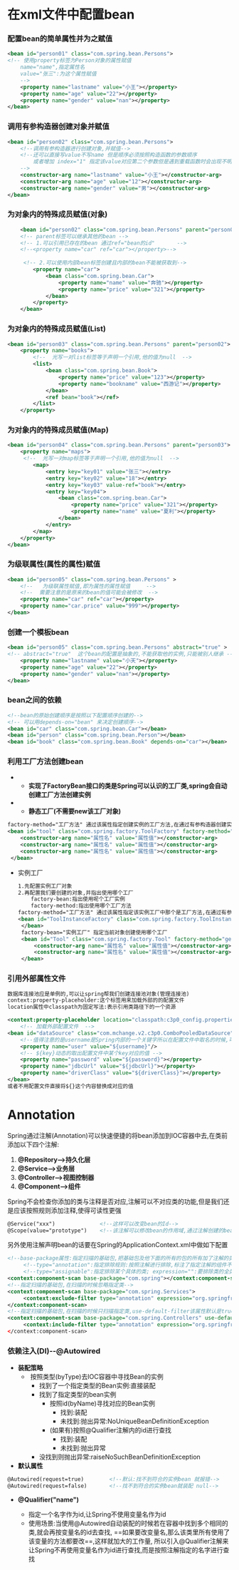 # 在xml文件中配置bean

### 配置bean的简单属性并为之赋值

```xml
<bean id="person01" class="com.spring.bean.Persons">
<!-- 使用property标签为Person对象的属性赋值
    name="name",指定属性名
    value="张三":为这个属性赋值
    -->
    <property name="lastname" value="小王"></property>
    <property name="age" value="22"></property>
    <property name="gender" value="nan"></property>
</bean>
```

### 调用有参构造器创建对象并赋值

```xml
<bean id="person02" class="com.spring.bean.Persons">
    <!--调用有参构造器进行创建对象,并赋值-->
    <!--还可以直接写value不写name 但是顺序必须按照构造函数的参数顺序
        或者增加 index="1" 指定该value对应第二个参数但是遇到重载函数时会出现不明确的问题
    -->
    <constructor-arg name="lastname" value="小王"></constructor-arg>
    <constructor-arg name="age" value="12"></constructor-arg>
    <constructor-arg name="gender" value="男"></constructor-arg>
</bean>
```

### 为对象内的特殊成员赋值(对象)

```xml
    <bean id="person02" class="com.spring.bean.Persons" parent="person02">
    <!-- parent标签可以继承其他的bean -->
    <!-- 1.可以引用已存在的bean 通过ref="bean的id"       -->
    <!--<property name="car" ref="car"></property>-->
   
     <!-- 2.可以使用内部bean标签创建且内部的bean不能被获取到-->
        <property name="car">
            <bean class="com.spring.bean.Car">
                <property name="name" value="奔驰"></property>
                <property name="price" value="321"></property>
            </bean>
        </property>
    </bean>
```

### 为对象内的特殊成员赋值(List)

```xml
<bean id="person03" class="com.spring.bean.Persons" parent="person02">
    <property name="books">
        <!--  光写一对list标签等于声明一个引用,他的值为null  -->
        <list>
            <bean class="com.spring.bean.Book">
                <property name="price" value="123"></property>
                <property name="bookname" value="西游记"></property>
            </bean>
            <ref bean="book"></ref>
        </list>
    </property>
```

### 为对象内的特殊成员赋值(Map)

```xml
<bean id="person04" class="com.spring.bean.Persons" parent="person03">
    <property name="maps">
     <!--  光写一对map标签等于声明一个引用,他的值为null  -->
        <map>
            <entry key="key01" value="张三"></entry>
            <entry key="key02" value="18"></entry>
            <entry key="key03" value-ref="book"></entry>
            <entry key="key04">
                <bean class="com.spring.bean.Car">
                    <property name="price" value="321"></property>
                    <property name="name" value="夏利"></property>
                </bean>
            </entry>
        </map>
    </property>
</bean>
```

### 为级联属性(属性的属性)赋值

```xml
<bean id="person05" class="com.spring.bean.Persons" >
    <!--   为级联属性赋值,即为属性的属性赋值     -->
    <!--  需要注意的是原来的bean的值可能会被修改  -->
    <property name="car" ref="car"></property>
    <property name="car.price" value="999"></property>
</bean>
```

### 创建一个模板bean

```xml
<bean id="person05" class="com.spring.bean.Persons" abstract="true" >
<!-- abstract="true"  这个bean的配置是抽象的,不能获取他的实例,只能被别人继承 -->
    <property name="lastname" value="小天"></property>
    <property name="age" value="22"></property>
    <property name="gender" value="nan"></property>
</bean>
```

### bean之间的依赖

```xml
<!--bean的原始创建顺序是按照以下配置顺序创建的-->
<!-- 可以用depends-on="bean" 来决定创建顺序-->
<bean id="car" class="com.spring.bean.Car"></bean>
<bean id="person" class="com.spring.bean.Person"></bean>
<bean id="book" class="com.spring.bean.Book" depends-on="car"></bean>
```

### 利用工厂方法创建bean

- - **实现了FactoryBean接口的类是Spring可以认识的工厂类,spring会自动创建工厂方法创建实例**

- - **静态工厂(不需要new该工厂对象)**

```xml
factory-method="工厂方法" 通过该属性指定创建实例的工厂方法,在通过有参构造器创建实例
<bean id="tool" class="com.spring.factory.ToolFactory" factory-method="getTool">
    <constructor-arg name="属性名" value="属性值"></constructor-arg>
    <constructor-arg name="属性名" value="属性值"></constructor-arg>
    <constructor-arg name="属性名" value="属性值"></constructor-arg>
 </bean>
```

- 实例工厂

  ```xml
  1.先配置实例工厂对象
  2.再配置我们要创建的对象,并指出使用哪个工厂
      factory-bean:指出使用呢个工厂实例
      factory-method:指出使用哪个工厂方法
  factory-method="工厂方法" 通过该属性指定该实例工厂中那个是工厂方法,在通过有参构造器创建实例
  <bean id="ToolInstanceFactory" class="com.spring.factory.ToolInstanceFactory" factory-method="getTool">
   </bean>
   factory-bean="实例工厂" 指定当前对象创建使用哪个工厂
   <bean id="Tool" class="com.spring.factory.Tool" factory-method="getTool" factory-bean="">
       <constructor-arg name="属性名" value="属性值"></constructor-arg>
       <constructor-arg name="属性名" value="属性值"></constructor-arg>
   </bean>
  ```

### 引用外部属性文件

```xml
数据库连接池应是单例的,可以让spring帮我们创建连接池对象(管理连接池)
context:property-placeholder:这个标签用来加载外部的的配置文件
location属性中classpath为固定写法:表示引用类路径下的一个资源

<context:property-placeholder location="classpath:c3p0_config.properties"></context:property-placeholder>
    <!-- 加载外部配置文件  -->
<bean id="dataSource" class="com.mchange.v2.c3p0.ComboPooledDataSource">
    <!--值得注意的是username是Spring内部的一个关键字所以在配置文件中取名的时候,可以加其他的东西以区别-->
    <property name="user" value="${username}"/>
    <!-- ${key}动态的取出配置文件中某个key对应的值 -->
    <property name="password" value="${password}"></property>
    <property name="jdbcUrl" value="${jdbcUrl}"></property>
    <property name="driverClass" value="${driverClass}"></property>
</bean>
或者不用配置文件直接将${}这个内容替换成对应的值
```

# Annotation

Spring通过注解(Annotation)可以快速便捷的将bean添加到IOC容器中去,在类前添加以下四个注解:

1. **@Repository-->持久化层**
2. **@Service-->业务层**
3. **@Controller-->视图控制器**
4. **@Component-->组件**

Spring不会检查你添加的类与注释是否对应,注解可以不对应类的功能,但是我们还是应该按照规则添加注释,使得可读性更强

```xml
@Service("xxx")              <!--这样可以改变bean的Id-->
@Scope(value="prototype")    <!--该注解可以修改bean的作用域,通过注解创建的bean默认是单实例的,这样可以建立多实例bean-->
```

另外使用注解声明bean的话要在Spring的ApplicationContext.xml中做如下配置

```xml
<!--base-package属性:指定扫描的基础包,把基础包及他下面的所有的包的所有加了注解的类自动的扫描进ioc容器中-->
     <!--type="annotation":指定排除规则:按照注解进行排除,标注了指定注解的组件不要;expression="":注解的全类名-->
     <!--type="assignable":指定排除某个具体的类; expression="":要排除类的全类名-->
<context:component-scan base-package="com.spring"></context:component-scan>
<!--指定扫描的基础包,在扫描的时候忽略指定类-->
<context:component-scan base-package="com.spring.Services">
     <context:exclude-filter type="annotation" expression="org.springframework.stereotype.Controller"/>	
</context:component-scan>
<!--指定扫描的基础包,在扫描的时候只扫描指定类,use-default-filter该属性默认是true也就是全部都扫描,所以要关闭该属性,只扫描指定的类-->
<context:component-scan base-package="com.spring.Controllers" use-default-filter="false"/>
     <context:include-filter type="annotation" expression="org.springframework.stereotype.Controller"></context:component-scan>
</context:component-scan>
```

### 依赖注入(DI)--@Autowired

- **装配策略**
  - ​	按照类型(byType)去IOC容器中寻找Bean的实例
    - 找到了一个指定类型的Bean实例:直接装配
    - 找到了指定类型的bean实例
      - 按照id(byName)寻找对应的Bean实例
        - 找到:装配
        - 未找到:抛出异常:NoUniqueBeanDefinitionException
      - (如果有)按照@Qualifier注解内的id进行查找
        - 找到:装配
        - 未找到:抛出异常
    - 没找到则抛出异常:raiseNoSuchBeanDefinitionException
- **默认属性**

```xml
@Autowired(request=true)        <!--默认:找不到符合的实例bean 就报错-->
@Autowired(request=false)		<!--找不到符合的实例bean就装配 null-->
```

- **@Qualifier("name")**

  - 指定一个名字作为id,让Spring不使用变量名作为id
  - 使用场景:当使用@Autowired自动装配的时候若在容器中找到多个相同的类,就会再按变量名的id去查找, ==如果要改变量名,那么该类里所有使用了该变量的方法都要改==,这样就加大的工作量,    所以引入@Qualifier注解来让Spring不再使用变量名作为id进行查找,而是按照注解指定的名字进行查找

  